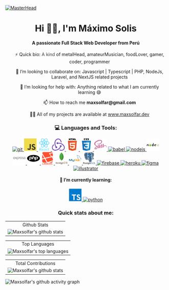 [![MasterHead](https://i.imgur.com/5OQdEzr.png)](https://maxsolfar.dev)

<h1 align="center">Hi 🤘🏽, I'm Máximo Solis</h1>
<h4 align="center">A passionate Full Stack Web Developer from Perú</h4>

<ul align="center">
  <p>⚡ Quick bio: <span style="color: #3f3f3f;">A kind</span> of metalHead, amateurMusician, foodLover, gamer, coder, programmer</p>
  <p>👯 I’m looking to collaborate on: Javascript | Typescript | PHP, NodeJs, Laravel, and NextJS related projects</p>
  <p>🤔 I’m looking for help with: Anything related to what I am currently learning 😅</p>
  <p>📫 How to reach me <strong>maxsolfar@gmail.com</strong></p>
  <p>👨‍💻 All of my projects are available at <a href="www.maxsolfar.dev">www.maxsolfar.dev</a></p>
</ul>

<h3 align="center">💻 Languages and Tools:</h3>
<p align="center">  <a href="https://git-scm.com/" target="_blank" rel="noreferrer"> <img src="https://www.vectorlogo.zone/logos/git-scm/git-scm-icon.svg" alt="git" width="40" height="40"/> </a> <a href="https://developer.mozilla.org/en-US/docs/Web/JavaScript" target="_blank" rel="noreferrer"> <img src="https://raw.githubusercontent.com/devicons/devicon/master/icons/javascript/javascript-original.svg" alt="javascript" width="40" height="40"/> </a> <a href="https://reactjs.org/" target="_blank" rel="noreferrer"> <img src="https://raw.githubusercontent.com/devicons/devicon/master/icons/react/react-original-wordmark.svg" alt="react" width="40" height="40"/> </a> <a href="https://redux.js.org" target="_blank" rel="noreferrer"> <img src="https://raw.githubusercontent.com/devicons/devicon/master/icons/redux/redux-original.svg" alt="redux" width="40" height="40"/> </a>  <a href="https://www.w3.org/html/" target="_blank" rel="noreferrer"> <img src="https://raw.githubusercontent.com/devicons/devicon/master/icons/html5/html5-original-wordmark.svg" alt="html5" width="40" height="40"/> </a> <a href="https://www.w3schools.com/css/" target="_blank" rel="noreferrer"> <img src="https://raw.githubusercontent.com/devicons/devicon/master/icons/css3/css3-original-wordmark.svg" alt="css3" width="40" height="40"/> </a>  <a href="https://sass-lang.com" target="_blank" rel="noreferrer"> <img src="https://raw.githubusercontent.com/devicons/devicon/master/icons/sass/sass-original.svg" alt="sass" width="40" height="40"/> </a> <a href="https://babeljs.io/" target="_blank" rel="noreferrer"> <img src="https://www.vectorlogo.zone/logos/babeljs/babeljs-icon.svg" alt="babel" width="40" height="40"/> </a> <a href="https://nodejs.org/es/" target="_blank" rel="noreferrer"> <img src="https://cdn.jsdelivr.net/gh/devicons/devicon/icons/nodejs/nodejs-original.svg" alt="nodejs" width="40" height="40"/> </a>  <a href="https://nodejs.org" target="_blank" rel="noreferrer"> <img src="https://raw.githubusercontent.com/devicons/devicon/master/icons/nodejs/nodejs-original-wordmark.svg" alt="nodejs" width="40" height="40"/> </a> <a href="https://expressjs.com" target="_blank" rel="noreferrer"> <img src="https://raw.githubusercontent.com/devicons/devicon/master/icons/express/express-original-wordmark.svg" alt="express" width="40" height="40"/> </a> <a href="https://www.php.net/" target="_blank" rel="noreferrer"> <img src="https://raw.githubusercontent.com/devicons/devicon/1119b9f84c0290e0f0b38982099a2bd027a48bf1/icons/php/php-plain.svg" alt="php" width="40" height="40"/> </a> <a href="https://laravel.com/" target="_blank" rel="noreferrer"> <img src="https://raw.githubusercontent.com/devicons/devicon/1119b9f84c0290e0f0b38982099a2bd027a48bf1/icons/laravel/laravel-plain-wordmark.svg" alt="laravel" width="40" height="40"/> </a> <a href="https://www.mongodb.com/" target="_blank" rel="noreferrer"> <img src="https://raw.githubusercontent.com/devicons/devicon/master/icons/mongodb/mongodb-original-wordmark.svg" alt="mongodb" width="40" height="40"/> </a><a href="https://www.mysql.com/" target="_blank" rel="noreferrer"> <img src="https://raw.githubusercontent.com/devicons/devicon/master/icons/mysql/mysql-original-wordmark.svg" alt="mysql" width="40" height="40"/> </a>  <a href="https://www.postgresql.org" target="_blank" rel="noreferrer"> <img src="https://raw.githubusercontent.com/devicons/devicon/master/icons/postgresql/postgresql-original-wordmark.svg" alt="postgresql" width="40" height="40"/> </a>  <a href="https://firebase.google.com/" target="_blank" rel="noreferrer"> <img src="https://www.vectorlogo.zone/logos/firebase/firebase-icon.svg" alt="firebase" width="40" height="40"/> </a> <a href="https://heroku.com" target="_blank" rel="noreferrer"> <img src="https://www.vectorlogo.zone/logos/heroku/heroku-icon.svg" alt="heroku" width="40" height="40"/> </a>   <a href="https://www.figma.com/" target="_blank" rel="noreferrer"> <img src="https://www.vectorlogo.zone/logos/figma/figma-icon.svg" alt="figma" width="40" height="40"/> </a> <a href="https://www.adobe.com/in/products/illustrator.html" target="_blank" rel="noreferrer"> <img src="https://www.vectorlogo.zone/logos/adobe_illustrator/adobe_illustrator-icon.svg" alt="illustrator" width="40" height="40"/> </a>  </p>



<h4 align="center">🌱 I’m currently learning:</h4>

<p align="center"> 
<a href="https://www.typescriptlang.org/" target="_blank" rel="noreferrer"> <img src="https://raw.githubusercontent.com/devicons/devicon/master/icons/typescript/typescript-original.svg" alt="typescript" width="40" height="40"/> </a> <a href="https://www.python.org/" target="_blank" rel="noreferrer"> <img src="https://cdn.jsdelivr.net/gh/devicons/devicon/icons/python/python-original.svg" alt="python" width="40" height="40"/> </a> </p>



<h3 align="center">Quick stats about me:</h3>
<table align="center" >
  <tr>
    <td  align="center" >
      Github Stats
    </td>
  </tr>
  <tr>
    <td>
      <img src="https://github-readme-stats.vercel.app/api?username=maxsolfar&show_icons=true&title_color=645AFF&icon_color=645AFF&text_color=9f9f9f&bg_color=151515&count_private=true" alt="Maxsolfar's github stats">
    </td>
  </tr>
</table>

<table align="center" >
  <tr>
    <td  align="center" >
      Top Languages
    </td>
  </tr>
  <tr>
    <td>
      <img src="https://github-readme-stats.vercel.app/api/top-langs/?username=maxsolfar&show_icons=true&title_color=645AFF&icon_color=f6c32c&text_color=9f9f9f&bg_color=151515&count_private=true&layout=compact" alt="Maxsolfar's top languages">
    </td>
  </tr>
</table>

<table align="center" >
  <tr>
    <td  align="center" >
      Total Contributions
    </td>
  </tr>
  <tr>
    <td>
      <img src="https://github-readme-streak-stats.herokuapp.com/?user=maxsolfar&theme=dark" alt="Maxsolfar's github stats">
    </td>
  </tr>
</table>

![Maxsolfar's github activity graph](https://github-readme-activity-graph.cyclic.app/graph?username=maxsolfar&theme=react-dark)
